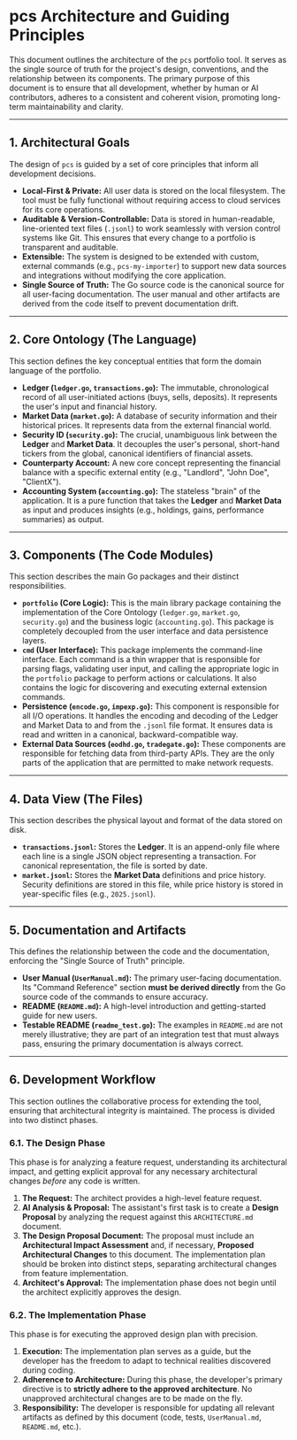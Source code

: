 # pcs Architecture and Guiding Principles

This document outlines the architecture of the `pcs` portfolio tool. It serves as the single source of truth for the project's design, conventions, and the relationship between its components. The primary purpose of this document is to ensure that all development, whether by human or AI contributors, adheres to a consistent and coherent vision, promoting long-term maintainability and clarity.

---
## 1. Architectural Goals

The design of `pcs` is guided by a set of core principles that inform all development decisions.

* **Local-First & Private:** All user data is stored on the local filesystem. The tool must be fully functional without requiring access to cloud services for its core operations.
* **Auditable & Version-Controllable:** Data is stored in human-readable, line-oriented text files (`.jsonl`) to work seamlessly with version control systems like Git. This ensures that every change to a portfolio is transparent and auditable.
* **Extensible:** The system is designed to be extended with custom, external commands (e.g., `pcs-my-importer`) to support new data sources and integrations without modifying the core application.
* **Single Source of Truth:** The Go source code is the canonical source for all user-facing documentation. The user manual and other artifacts are derived from the code itself to prevent documentation drift.

---
## 2. Core Ontology (The Language)

This section defines the key conceptual entities that form the domain language of the portfolio.

* **Ledger (`ledger.go`, `transactions.go`):** The immutable, chronological record of all user-initiated actions (buys, sells, deposits). It represents the user's input and financial history.
* **Market Data (`market.go`):** A database of security information and their historical prices. It represents data from the external financial world.
* **Security ID (`security.go`):** The crucial, unambiguous link between the **Ledger** and **Market Data**. It decouples the user's personal, short-hand tickers from the global, canonical identifiers of financial assets.
* **Counterparty Account:** A new core concept representing the financial balance with a specific external entity (e.g., "Landlord", "John Doe", "ClientX").
* **Accounting System (`accounting.go`):** The stateless "brain" of the application. It is a pure function that takes the **Ledger** and **Market Data** as input and produces insights (e.g., holdings, gains, performance summaries) as output.

---
## 3. Components (The Code Modules)

This section describes the main Go packages and their distinct responsibilities.

* **`portfolio` (Core Logic):** This is the main library package containing the implementation of the Core Ontology (`ledger.go`, `market.go`, `security.go`) and the business logic (`accounting.go`). This package is completely decoupled from the user interface and data persistence layers.
* **`cmd` (User Interface):** This package implements the command-line interface. Each command is a thin wrapper that is responsible for parsing flags, validating user input, and calling the appropriate logic in the `portfolio` package to perform actions or calculations. It also contains the logic for discovering and executing external extension commands.
* **Persistence (`encode.go`, `impexp.go`):** This component is responsible for all I/O operations. It handles the encoding and decoding of the Ledger and Market Data to and from the `.jsonl` file format. It ensures data is read and written in a canonical, backward-compatible way.
* **External Data Sources (`eodhd.go`, `tradegate.go`):** These components are responsible for fetching data from third-party APIs. They are the only parts of the application that are permitted to make network requests.

---
## 4. Data View (The Files)

This section describes the physical layout and format of the data stored on disk.

* **`transactions.jsonl`:** Stores the **Ledger**. It is an append-only file where each line is a single JSON object representing a transaction. For canonical representation, the file is sorted by date.
* **`market.jsonl`:** Stores the **Market Data** definitions and price history. Security definitions are stored in this file, while price history is stored in year-specific files (e.g., `2025.jsonl`).

---
## 5. Documentation and Artifacts

This defines the relationship between the code and the documentation, enforcing the "Single Source of Truth" principle.

* **User Manual (`UserManual.md`):** The primary user-facing documentation. Its "Command Reference" section **must be derived directly** from the Go source code of the commands to ensure accuracy.
* **README (`README.md`):** A high-level introduction and getting-started guide for new users.
* **Testable README (`readme_test.go`):** The examples in `README.md` are not merely illustrative; they are part of an integration test that must always pass, ensuring the primary documentation is always correct.

---
## 6. Development Workflow

This section outlines the collaborative process for extending the tool, ensuring that architectural integrity is maintained. The process is divided into two distinct phases.

### 6.1. The Design Phase

This phase is for analyzing a feature request, understanding its architectural impact, and getting explicit approval for any necessary architectural changes *before* any code is written.

1.  **The Request:** The architect provides a high-level feature request.
2.  **AI Analysis & Proposal:** The assistant's first task is to create a **Design Proposal** by analyzing the request against this `ARCHITECTURE.md` document.
3.  **The Design Proposal Document:** The proposal must include an **Architectural Impact Assessment** and, if necessary, **Proposed Architectural Changes** to this document. The implementation plan should be broken into distinct steps, separating architectural changes from feature implementation.
4.  **Architect's Approval:** The implementation phase does not begin until the architect explicitly approves the design.

### 6.2. The Implementation Phase

This phase is for executing the approved design plan with precision.

1.  **Execution:** The implementation plan serves as a guide, but the developer has the freedom to adapt to technical realities discovered during coding.
2.  **Adherence to Architecture:** During this phase, the developer's primary directive is to **strictly adhere to the approved architecture**. No unapproved architectural changes are to be made on the fly.
3.  **Responsibility:** The developer is responsible for updating all relevant artifacts as defined by this document (code, tests, `UserManual.md`, `README.md`, etc.).